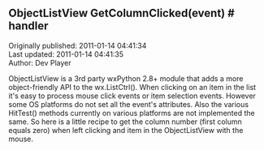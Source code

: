 ## ObjectListView GetColumnClicked(event) # handler  
Originally published: 2011-01-14 04:41:34  
Last updated: 2011-01-14 04:41:35  
Author: Dev Player  
  
ObjectListView is a 3rd party wxPython 2.8+ module that adds a more object-friendly API to the wx.ListCtrl(). When clicking on an item in the list it's easy to process mouse click events or item selection events. However some OS platforms do not set all the event's attributes. Also the various HitTest() methods currently on various platforms are not implemented the same. So here is a little recipe to get the column number (first column equals zero) when left clicking and item in the ObjectListView with the mouse.
